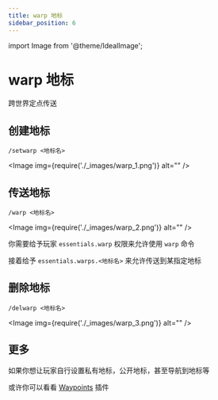```yaml
---
title: warp 地标
sidebar_position: 6
---
```


import Image from '@theme/IdealImage';

# warp 地标

跨世界定点传送

## 创建地标

```text
/setwarp <地标名>
```

<Image img={require('./_images/warp_1.png')} alt="" />

## 传送地标

```text
/warp <地标名>
```

<Image img={require('./_images/warp_2.png')} alt="" />

你需要给予玩家 `essentials.warp` 权限来允许使用 `warp` 命令

接着给予 `essentials.warps.<地标名>` 来允许传送到某指定地标

## 删除地标

```text
/delwarp <地标名>
```

<Image img={require('./_images/warp_3.png')} alt="" />

## 更多

如果你想让玩家自行设置私有地标，公开地标，甚至导航到地标等

或许你可以看看 [Waypoints](https://www.minebbs.com/resources/.9062) 插件

